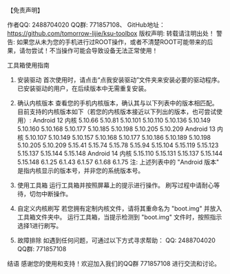 【免责声明】

作者QQ: 2488704020
QQ群: 771857108、
GitHub地址：https://github.com/tomorrow-lijie/ksu-toolbox
版权声明: 转载请注明出处！
警告: 如果您从未为您的手机进行过ROOT操作，或者不清楚ROOT可能带来的后果，请勿尝试！不当操作可能会导致设备无法正常使用！

工具箱使用指南

1. 安装驱动
首次使用时，请点击“点我安装驱动”文件夹来安装必要的驱动程序。
已安装驱动的用户，在后续版本中无需重复安装。

2. 确认内核版本
查看您的手机内核版本，确认其与以下列表中的版本相匹配。
目前支持的内核版本如下（若您的内核版本接近以下列出的版本，也可尝试使用）:
Android 12 内核
5.10.66
5.10.81
5.10.101
5.10.110
5.10.136
5.10.149
5.10.160
5.10.168
5.10.177
5.10.185
5.10.198
5.10.205
5.10.209
Android 13 内核
5.10.107
5.10.149
5.10.157
5.10.168
5.10.177
5.10.186
5.10.189
5.10.198
5.10.205
5.10.209
5.15.41
5.15.74
5.15.78
5.15.94
5.15.104
5.15.119
5.15.123
5.15.137
5.15.144
5.15.148
Android 14 内核
5.15.110
5.15.131
5.15.137
5.15.144
5.15.148
6.1.25
6.1.43
6.1.57
6.1.68
6.1.75
注: 上述列表中的 "Android 版本" 是指内核显示的版本号，并非您的系统版本号。

3. 使用工具箱
运行工具箱并按照屏幕上的提示进行操作。
刷写过程中请耐心等待，切勿中断操作。

4. 自定义内核刷写
若您拥有定制内核文件，请将其重命名为 "boot.img" 并放入工具箱文件夹中。
运行工具箱，当提示检测到 "boot.img" 文件时，按照指示选择1进行刷写。

5. 故障排除
如遇到任何问题，可通过以下方式寻求帮助：
QQ: 2488704020
QQ群: 771857108

结语
感谢您的使用和支持！欢迎加入我们的QQ群 771857108 进行交流和讨论。
